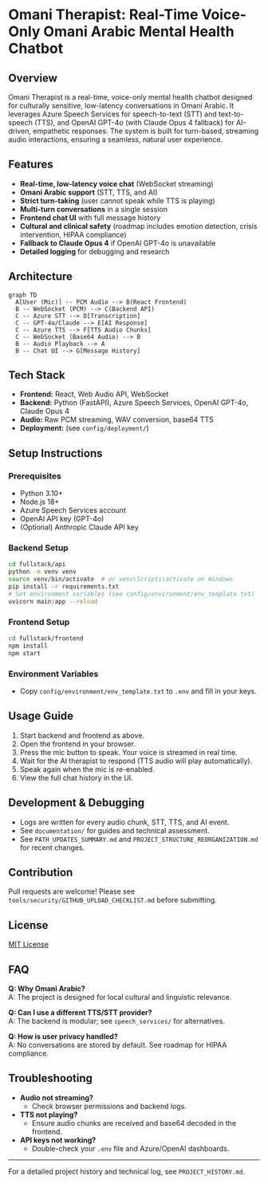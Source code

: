 # Omani Therapist: Real-Time Voice-Only Omani Arabic Mental Health Chatbot

## Overview
Omani Therapist is a real-time, voice-only mental health chatbot designed for culturally sensitive, low-latency conversations in Omani Arabic. It leverages Azure Speech Services for speech-to-text (STT) and text-to-speech (TTS), and OpenAI GPT-4o (with Claude Opus 4 fallback) for AI-driven, empathetic responses. The system is built for turn-based, streaming audio interactions, ensuring a seamless, natural user experience.

## Features
- **Real-time, low-latency voice chat** (WebSocket streaming)
- **Omani Arabic support** (STT, TTS, and AI)
- **Strict turn-taking** (user cannot speak while TTS is playing)
- **Multi-turn conversations** in a single session
- **Frontend chat UI** with full message history
- **Cultural and clinical safety** (roadmap includes emotion detection, crisis intervention, HIPAA compliance)
- **Fallback to Claude Opus 4** if OpenAI GPT-4o is unavailable
- **Detailed logging** for debugging and research

## Architecture
```mermaid
graph TD
  A[User (Mic)] -- PCM Audio --> B(React Frontend)
  B -- WebSocket (PCM) --> C(Backend API)
  C -- Azure STT --> D[Transcription]
  C -- GPT-4o/Claude --> E[AI Response]
  C -- Azure TTS --> F[TTS Audio Chunks]
  C -- WebSocket (Base64 Audio) --> B
  B -- Audio Playback --> A
  B -- Chat UI --> G[Message History]
```

## Tech Stack
- **Frontend:** React, Web Audio API, WebSocket
- **Backend:** Python (FastAPI), Azure Speech Services, OpenAI GPT-4o, Claude Opus 4
- **Audio:** Raw PCM streaming, WAV conversion, base64 TTS
- **Deployment:** (see `config/deployment/`)

## Setup Instructions
### Prerequisites
- Python 3.10+
- Node.js 18+
- Azure Speech Services account
- OpenAI API key (GPT-4o)
- (Optional) Anthropic Claude API key

### Backend Setup
```bash
cd fullstack/api
python -m venv venv
source venv/bin/activate  # or venv\Scripts\activate on Windows
pip install -r requirements.txt
# Set environment variables (see config/environment/env_template.txt)
uvicorn main:app --reload
```

### Frontend Setup
```bash
cd fullstack/frontend
npm install
npm start
```

### Environment Variables
- Copy `config/environment/env_template.txt` to `.env` and fill in your keys.

## Usage Guide
1. Start backend and frontend as above.
2. Open the frontend in your browser.
3. Press the mic button to speak. Your voice is streamed in real time.
4. Wait for the AI therapist to respond (TTS audio will play automatically).
5. Speak again when the mic is re-enabled.
6. View the full chat history in the UI.

## Development & Debugging
- Logs are written for every audio chunk, STT, TTS, and AI event.
- See `documentation/` for guides and technical assessment.
- See `PATH_UPDATES_SUMMARY.md` and `PROJECT_STRUCTURE_REORGANIZATION.md` for recent changes.

## Contribution
Pull requests are welcome! Please see `tools/security/GITHUB_UPLOAD_CHECKLIST.md` before submitting.

## License
[MIT License](LICENSE)

## FAQ
**Q: Why Omani Arabic?**  
A: The project is designed for local cultural and linguistic relevance.

**Q: Can I use a different TTS/STT provider?**  
A: The backend is modular; see `speech_services/` for alternatives.

**Q: How is user privacy handled?**  
A: No conversations are stored by default. See roadmap for HIPAA compliance.

## Troubleshooting
- **Audio not streaming?**  
  - Check browser permissions and backend logs.
- **TTS not playing?**  
  - Ensure audio chunks are received and base64 decoded in the frontend.
- **API keys not working?**  
  - Double-check your `.env` file and Azure/OpenAI dashboards.

---
For a detailed project history and technical log, see `PROJECT_HISTORY.md`. 